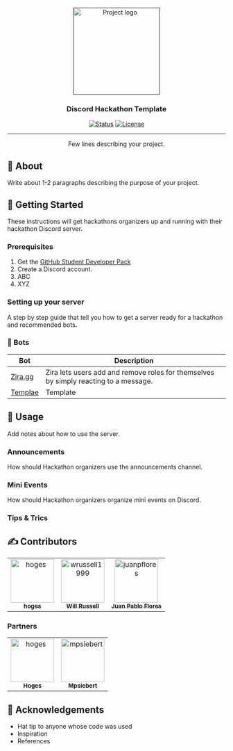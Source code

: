 <p align="center">
  <a href="" rel="noopener">
 <img width=200px height=200px src="https://i.imgur.com/6wj0hh6.jpg" alt="Project logo"></a>
</p>

<h3 align="center">Discord Hackathon Template</h3>

<div align="center">

[![Status](https://img.shields.io/badge/status-active-success.svg)]()
[![License](https://img.shields.io/badge/license-GNU-blue.svg)](/LICENSE)

</div>

---

<p align="center"> Few lines describing your project.
    <br> 
</p>

## 🧐 About <a name = "about"></a>

Write about 1-2 paragraphs describing the purpose of your project.

## 🏁 Getting Started <a name = "getting_started"></a>

These instructions will get hackathons organizers up and running with their hackathon Discord server.

### Prerequisites

1. Get the [GitHub Student Developer Pack](https://education.github.com/pack)
2. Create a Discord account.
3. ABC
4. XYZ


### Setting up your server

A step by step guide that tell you how to get a server ready for a hackathon and recommended bots.

### 🤖 Bots
| Bot | Description |
|-|-|
| [Zira.gg](https://zira.gg) | Zira lets users add and remove roles for themselves by simply reacting to a message. |
| [Templae](https://github.com) | Template |

## 🎈 Usage <a name="usage"></a>

Add notes about how to use the server.

### Announcements
How should Hackathon organizers use the announcements channel.

### Mini Events
How should Hackathon organizers organize mini events on Discord.

### Tips & Trics
## ✍ Contributors  <a name = "contributors"></a>

<!-- readme: collaborators,contributors -start -->
<table>
<tr>
    <td align="center">
        <a href="https://github.com/hoges">
            <img src="https://avatars.githubusercontent.com/u/30841926?v=4" width="100;" alt="hoges"/>
            <br />
            <sub><b>hoges</b></sub>
        </a>
    </td>
    <td align="center">
        <a href="https://github.com/wrussell1999">
            <img src="https://avatars.githubusercontent.com/u/34094921?v=4" width="100;" alt="wrussell1999"/>
            <br />
            <sub><b>Will Russell</b></sub>
        </a>
    </td>
    <td align="center">
        <a href="https://github.com/juanpflores">
            <img src="https://avatars.githubusercontent.com/u/6200135?v=4" width="100;" alt="juanpflores"/>
            <br />
            <sub><b>Juan Pablo Flores </b></sub>
        </a>
    </td></tr>
</table>
<!-- readme: collaborators,contributors -end -->

### Partners

<!-- readme: hoges,mpsiebert -start -->
<table>
<tr>
    <td align="center">
        <a href="https://github.com/hoges">
            <img src="https://avatars.githubusercontent.com/u/30841926?v=4" width="100;" alt="hoges"/>
            <br />
            <sub><b>Hoges</b></sub>
        </a>
    </td>
    <td align="center">
        <a href="https://github.com/mpsiebert">
            <img src="https://avatars.githubusercontent.com/u/21230922?v=4" width="100;" alt="mpsiebert"/>
            <br />
            <sub><b>Mpsiebert</b></sub>
        </a>
    </td></tr>
</table>
<!-- readme: hoges,mpsiebert -end -->

## 🎉 Acknowledgements <a name = "acknowledgement"></a>

- Hat tip to anyone whose code was used
- Inspiration
- References
